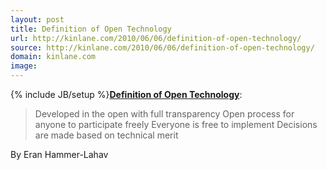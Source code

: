 ```yaml
---
layout: post
title: Definition of Open Technology
url: http://kinlane.com/2010/06/06/definition-of-open-technology/
source: http://kinlane.com/2010/06/06/definition-of-open-technology/
domain: kinlane.com
image: 
---
```

{% include JB/setup %}<strong><a href="http://hueniverse.com/2010/05/open-vs-fast-good-vs-evil-google-vs-facebook/?utm_source=feedburner&amp;utm_medium=feed&amp;utm_campaign=Feed:+Hueniverse+(Hueniverse)">Definition of Open Technology</a></strong>:
<blockquote>
     Developed in the open with full transparency Open process for anyone to participate freely Everyone is free to implement Decisions are made based on technical merit
</blockquote>By Eran Hammer-Lahav